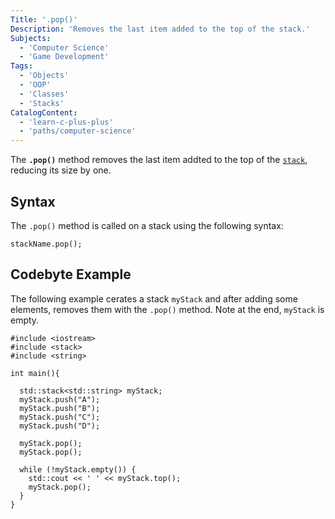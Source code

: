 ```yaml
---
Title: '.pop()'
Description: 'Removes the last item added to the top of the stack.'
Subjects:
  - 'Computer Science'
  - 'Game Development'
Tags:
  - 'Objects'
  - 'OOP'
  - 'Classes'
  - 'Stacks'
CatalogContent:
  - 'learn-c-plus-plus'
  - 'paths/computer-science'
---
```


The **`.pop()`** method removes the last item addted to the top of the [`stack`](https://www.codecademy.com/resources/docs/cpp/stacks), reducing its size by one.

## Syntax

The `.pop()` method is called on a stack using the following syntax:

```pseudo
stackName.pop();
```

## Codebyte Example

The following example cerates a stack `myStack` and after adding some elements, removes them with the `.pop()` method. Note at the end, `myStack` is empty.

```codebyte/cpp
#include <iostream>
#include <stack>
#include <string>

int main(){

  std::stack<std::string> myStack;
  myStack.push("A");
  myStack.push("B");
  myStack.push("C");
  myStack.push("D");
  
  myStack.pop();
  myStack.pop();
  
  while (!myStack.empty()) {
    std::cout << ' ' << myStack.top();
    myStack.pop();
  }
}
```
